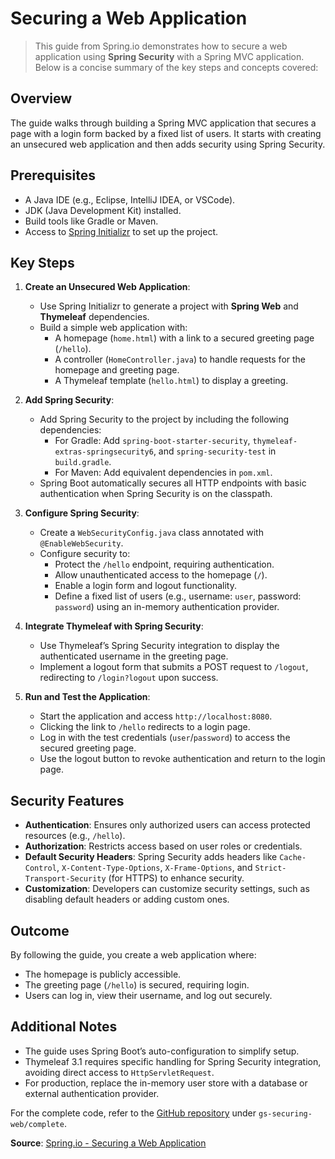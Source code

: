# Securing a Web Application

> This guide from Spring.io demonstrates how to secure a web application using **Spring Security** with a Spring MVC application. Below is a concise summary of the key steps and concepts covered:

## Overview

The guide walks through building a Spring MVC application that secures a page with a login form backed by a fixed list of users. It starts with creating an unsecured web application and then adds security using Spring Security.

## Prerequisites

- A Java IDE (e.g., Eclipse, IntelliJ IDEA, or VSCode).
- JDK (Java Development Kit) installed.
- Build tools like Gradle or Maven.
- Access to [Spring Initializr](https://start.spring.io) to set up the project.

## Key Steps

1. **Create an Unsecured Web Application**:
   
   - Use Spring Initializr to generate a project with **Spring Web** and **Thymeleaf** dependencies.
   - Build a simple web application with:
     - A homepage (`home.html`) with a link to a secured greeting page (`/hello`).
     - A controller (`HomeController.java`) to handle requests for the homepage and greeting page.
     - A Thymeleaf template (`hello.html`) to display a greeting.

2. **Add Spring Security**:
   
   - Add Spring Security to the project by including the following dependencies:
     - For Gradle: Add `spring-boot-starter-security`, `thymeleaf-extras-springsecurity6`, and `spring-security-test` in `build.gradle`.
     - For Maven: Add equivalent dependencies in `pom.xml`.
   - Spring Boot automatically secures all HTTP endpoints with basic authentication when Spring Security is on the classpath.

3. **Configure Spring Security**:
   
   - Create a `WebSecurityConfig.java` class annotated with `@EnableWebSecurity`.
   - Configure security to:
     - Protect the `/hello` endpoint, requiring authentication.
     - Allow unauthenticated access to the homepage (`/`).
     - Enable a login form and logout functionality.
     - Define a fixed list of users (e.g., username: `user`, password: `password`) using an in-memory authentication provider.

4. **Integrate Thymeleaf with Spring Security**:
   
   - Use Thymeleaf’s Spring Security integration to display the authenticated username in the greeting page.
   - Implement a logout form that submits a POST request to `/logout`, redirecting to `/login?logout` upon success.

5. **Run and Test the Application**:
   
   - Start the application and access `http://localhost:8080`.
   - Clicking the link to `/hello` redirects to a login page.
   - Log in with the test credentials (`user`/`password`) to access the secured greeting page.
   - Use the logout button to revoke authentication and return to the login page.

## Security Features

- **Authentication**: Ensures only authorized users can access protected resources (e.g., `/hello`).
- **Authorization**: Restricts access based on user roles or credentials.
- **Default Security Headers**: Spring Security adds headers like `Cache-Control`, `X-Content-Type-Options`, `X-Frame-Options`, and `Strict-Transport-Security` (for HTTPS) to enhance security.
- **Customization**: Developers can customize security settings, such as disabling default headers or adding custom ones.

## Outcome

By following the guide, you create a web application where:

- The homepage is publicly accessible.
- The greeting page (`/hello`) is secured, requiring login.
- Users can log in, view their username, and log out securely.

## Additional Notes

- The guide uses Spring Boot’s auto-configuration to simplify setup.
- Thymeleaf 3.1 requires specific handling for Spring Security integration, avoiding direct access to `HttpServletRequest`.
- For production, replace the in-memory user store with a database or external authentication provider.

For the complete code, refer to the [GitHub repository](https://github.com/spring-guides/gs-securing-web) under `gs-securing-web/complete`.

**Source**: [Spring.io - Securing a Web Application](https://spring.io/guides/gs/securing-web)[](https://github.com/spring-guides/gs-securing-web)